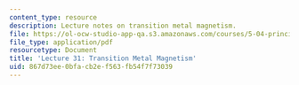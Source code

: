 ```yaml
---
content_type: resource
description: Lecture notes on transition metal magnetism.
file: https://ol-ocw-studio-app-qa.s3.amazonaws.com/courses/5-04-principles-of-inorganic-chemistry-ii-fall-2008/867d73ee0bfacb2ef563fb54f7f73039_lecture_31.pdf
file_type: application/pdf
resourcetype: Document
title: 'Lecture 31: Transition Metal Magnetism'
uid: 867d73ee-0bfa-cb2e-f563-fb54f7f73039
---
```

